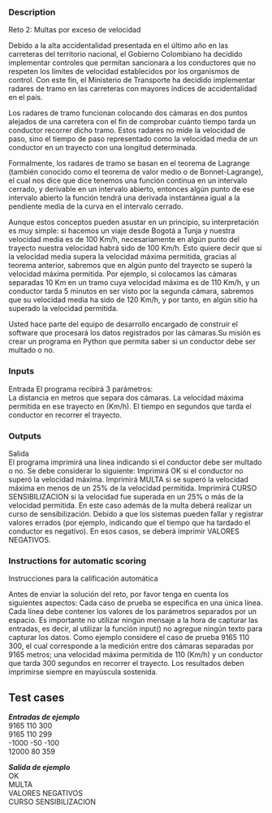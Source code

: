 ### Description
Reto 2: Multas por exceso de velocidad

Debido a la alta accidentalidad presentada en el último año en las carreteras del territorio nacional, el Gobierno Colombiano ha decidido implementar controles que permitan sancionara a los conductores que no respeten los límites de velocidad establecidos por los organismos de control. Con este fin, el Ministerio de Transporte ha decidido implementar radares de tramo en las carreteras con mayores índices de accidentalidad en el país.

Los radares de tramo funcionan colocando dos cámaras en dos puntos alejados de una carretera con el fin de comprobar cuánto tiempo tarda un conductor recorrer dicho tramo. Estos radares no mide la velocidad de paso, sino el tiempo de paso representado como la velocidad media de un conductor en un trayecto con una longitud determinada.

Formalmente, los radares de tramo se basan en el teorema de Lagrange (también conocido como el teorema de valor medio o de Bonnet-Lagrange), el cual nos dice que dice tenemos una función continua en un intervalo cerrado, y derivable en un intervalo abierto, entonces algún punto de ese intervalo abierto la función tendrá una derivada instantánea igual a la pendiente media de la curva en el intervalo cerrado.

Aunque estos conceptos pueden asustar en un principio, su interpretación es muy simple: si hacemos un viaje desde Bogotá a Tunja y nuestra velocidad media es de 100 Km/h, necesariamente en algún punto del trayecto nuestra velocidad habrá sido de 100 Km/h. Esto quiere decir que si la velocidad media supera la velocidad máxima permitida, gracias al teorema anterior, sabremos que en algún punto del trayecto se superó la velocidad máxima permitida. Por ejemplo, si colocamos las cámaras separadas 10 Km en un tramo cuya velocidad máxima es de 110 Km/h, y un conductor tarda 5 minutos en ser visto por la segunda cámara, sabremos que su velocidad media ha sido de 120 Km/h, y por tanto, en algún sitio ha superado la velocidad permitida.

Usted hace parte del equipo de desarrollo encargado de construir el software que procesará los datos registrados por las cámaras.Su misión es crear un programa en Python que permita saber si un conductor debe ser multado o no.

### Inputs
Entrada	El programa recibirá 3 parámetros:<br>
La distancia en metros que separa dos cámaras.
La velocidad máxima permitida en ese trayecto en (Km/h).
El tiempo en segundos que tarda el conductor en recorrer el trayecto.
### Outputs
Salida<br>	El programa imprimirá una línea indicando si el conductor debe ser multado o no. Se debe considerar lo siguiente:
Imprimirá OK si el conductor no superó la velocidad máxima.
Imprimirá MULTA si se superó la velocidad máxima en menos de un 25% de la velocidad permitida.
Imprimirá CURSO SENSIBILIZACION si la velocidad fue superada en un 25% o más de la velocidad permitida. En este caso además de la multa deberá realizar un curso de sensibilización.
Debido a que los sistemas pueden fallar y registrar valores errados (por ejemplo, indicando que el tiempo que ha tardado el conductor es negativo). En esos casos, se deberá imprimir VALORES NEGATIVOS.

### Instructions for automatic scoring
Instrucciones para la calificación automática

Antes de enviar la solución del reto, por favor tenga en cuenta los siguientes aspectos:
Cada caso de prueba se especifica en una única línea.
Cada línea debe contener los valores de los parámetros separados por un espacio.
Es importante no utilizar ningún mensaje a la hora de capturar las entradas, es decir, al utilizar la función input() no agregue ningún texto para capturar los datos.
Como ejemplo considere el caso de prueba 9165 110 300, el cual corresponde a la medición entre dos cámaras separadas por 9165 metros; una velocidad máxima permitida de 110 (Km/h) y un conductor que tarda 300 segundos en recorrer el trayecto.
Los resultados deben imprimirse siempre en mayúscula sostenida.

## Test cases

***Entradas de ejemplo***<br>
9165 110 300<br> 9165 110 299<br> -1000 -50 -100<br> 12000 80 359

***Salida de ejemplo***<br>
OK<br> MULTA<br> VALORES NEGATIVOS<br> CURSO SENSIBILIZACION<br>
